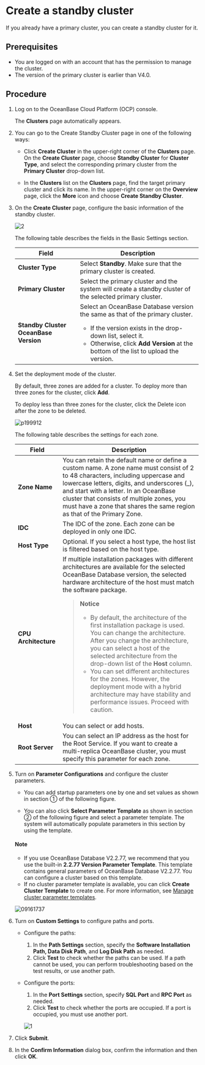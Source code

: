 # Create a standby cluster

If you already have a primary cluster, you can create a standby cluster for it.

## Prerequisites

* You are logged on with an account that has the permission to manage the cluster.
* The version of the primary cluster is earlier than V4.0.

## Procedure

1. Log on to the OceanBase Cloud Platform (OCP) console.

   The **Clusters** page automatically appears.

2. You can go to the Create Standby Cluster page in one of the following ways:

   * Click **Create Cluster** in the upper-right corner of the **Clusters** page. On the **Create Cluster** page, choose **Standby Cluster** for **Cluster Type**, and select the corresponding primary cluster from the **Primary Cluster** drop-down list.

   * In the **Clusters** list on the **Clusters** page, find the target primary cluster and click its name. In the upper-right corner on the **Overview** page, click the **More** icon and choose **Create Standby Cluster**.

3. On the **Create Cluster** page, configure the basic information of the standby cluster.

   ![2](https://obbusiness-private.oss-cn-shanghai.aliyuncs.com/doc/img/ocp/401/%E6%96%B0%E5%BB%BA%E5%A4%87%E9%9B%86%E7%BE%A41.png)

   The following table describes the fields in the Basic Settings section.

   | Field | Description |
   |----------------|-------------------------------------------------------------------------------------------------------------------------------------------------------------------------------------|
   | **Cluster Type** | Select **Standby**. Make sure that the primary cluster is created.  |
   | **Primary Cluster** | Select the primary cluster and the system will create a standby cluster of the selected primary cluster.  |
   | **Standby Cluster OceanBase Version** | Select an OceanBase Database version the same as that of the primary cluster.  <ul><li> If the version exists in the drop-down list, select it.    </li><li> Otherwise, click **Add Version** at the bottom of the list to upload the version. </li> </ul> |

4. Set the deployment mode of the cluster.

   By default, three zones are added for a cluster. To deploy more than three zones for the cluster, click **Add**.

   To deploy less than three zones for the cluster, click the Delete icon after the zone to be deleted.

   ![p199912](https://obbusiness-private.oss-cn-shanghai.aliyuncs.com/doc/img/ocp/401/%E9%83%A8%E7%BD%B2%E6%A8%A1%E5%BC%8F2.png)

   The following table describes the settings for each zone.

   | Field | Description |
   |-----|-------|
   | **Zone Name** | You can retain the default name or define a custom name.  A zone name must consist of 2 to 48 characters, including uppercase and lowercase letters, digits, and underscores (_), and start with a letter.  In an OceanBase cluster that consists of multiple zones, you must have a zone that shares the same region as that of the Primary Zone.  |
   | **IDC** | The IDC of the zone. Each zone can be deployed in only one IDC.  |
   | **Host Type** | Optional.  If you select a host type, the host list is filtered based on the host type.  |
   | **CPU Architecture** | If multiple installation packages with different architectures are available for the selected OceanBase Database version, the selected hardware architecture of the host must match the software package. <blockquote>**Notice**</br><ul><li>By default, the architecture of the first installation package is used. You can change the architecture. After you change the architecture, you can select a host of the selected architecture from the drop-down list of the **Host** column. </li><li>You can set different architectures for the zones. However, the deployment mode with a hybrid architecture may have stability and performance issues. Proceed with caution. </li></blockquote> |
   | **Host** | You can select or add hosts.  |
   | **Root Server** | You can select an IP address as the host for the Root Service. If you want to create a multi-replica OceanBase cluster, you must specify this parameter for each zone.  |

5. Turn on **Parameter Configurations** and configure the cluster parameters.

   * You can add startup parameters one by one and set values as shown in section ① of the following figure.

   * You can also click **Select Parameter Template** as shown in section ② of the following figure and select a parameter template. The system will automatically populate parameters in this section by using the template.

    <main id="notice" type='explain'>
    <h4>Note</h4>
    <ul>
    <li>If you use OceanBase Database V2.2.77, we recommend that you use the built-in <strong>2.2.77 Version Parameter Template</strong>. This template contains general parameters of OceanBase Database V2.2.77. You can configure a cluster based on this template.</li>
    <li>If no cluster parameter template is available, you can click <strong>Create Cluster Template</strong> to create one. For more information, see <a href="../1200.cluster-parameters-template-management.md">Manage cluster parameter templates</a>.</li>
    </ul>
    </main>

      ![09161737](https://obbusiness-private.oss-cn-shanghai.aliyuncs.com/doc/img/ocp/401/%E5%8F%82%E6%95%B0%E8%AE%BE%E7%BD%AE2.png)

6. Turn on **Custom Settings** to configure paths and ports.

   * Configure the paths:
      1. In the **Path Settings** section, specify the **Software Installation Path, Data Disk Path**, and **Log Disk Path** as needed.
      2. Click **Test** to check whether the paths can be used. If a path cannot be used, you can perform troubleshooting based on the test results, or use another path.

   * Configure the ports:
      1. In the **Port Settings** section, specify **SQL Port** and **RPC Port** as needed.
      2. Click **Test** to check whether the ports are occupied. If a port is occupied, you must use another port.

      ![1](https://obbusiness-private.oss-cn-shanghai.aliyuncs.com/doc/img/ocp/401/%E8%B7%AF%E5%BE%84%E9%85%8D%E7%BD%AE2.png)

7. Click **Submit**.

8. In the **Confirm Information** dialog box, confirm the information and then click **OK**.
